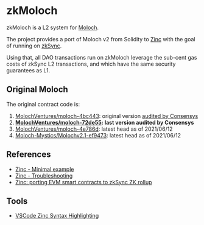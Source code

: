 # zkMoloch

zkMoloch is a L2 system for [Moloch](https://github.com/MolochVentures/moloch).

The project provides a port of Moloch v2 from Solidity to [Zinc](https://zinc.zksync.io/) with the goal of running on [zkSync](https://zksync.io/).

Using that, all DAO transactions run on zkMoloch leverage the sub-cent gas costs of zkSync L2 transactions, and which have the same security guarantees as L1.

## Original Moloch

The original contract code is:

1. [MolochVentures/moloch-4bc443](https://github.com/MolochVentures/moloch/tree/4bc443f4dad60279b47978fc6987bb978d3dfc58): original version [audited by Consensys](https://consensys.net/diligence/audits/2020/01/the-lao)
1. **[MolochVentures/moloch-72de55](https://github.com/MolochVentures/moloch-72de55374ea583c7b314107e6e17b745f745e875): last version audited by Consensys**
1. [MolochVentures/moloch-4e786d](https://github.com/MolochVentures/moloch/tree/4e786db8a4aa3158287e0935dcbc7b1e43416e38): latest head as of 2021/06/12
1. [Moloch-Mystics/Molochv2.1-ef9473](https://github.com/Moloch-Mystics/Molochv2.1/tree/ef94734a460f00deb61433e225f4be169ad1cc23): latest head as of 2021/06/12

## References

* [Zinc - Minimal example](https://zinc.zksync.io/07-smart-contracts/02-minimal-example.html)
* [Zinc - Troubleshooting](https://zinc.zksync.io/07-smart-contracts/04-troubleshooting.html)
* [Zinc: porting EVM smart contracts to zkSync ZK rollup](https://www.youtube.com/watch?v=y8LlIlCP5eI)


## Tools

* [VSCode Zinc Syntax Highlighting](https://marketplace.visualstudio.com/items?itemName=hedgar2017.zinc-syntax-highlighting)
